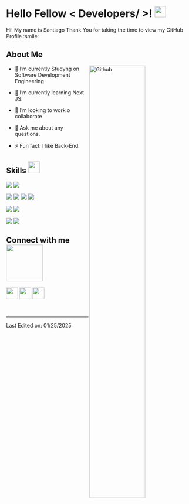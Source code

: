

<h1> Hello Fellow < Developers/ >! <img src = "https://raw.githubusercontent.com/MartinHeinz/MartinHeinz/master/wave.gif" width = 30px> </h1>
<p align='center'>
</p>




<div size='20px'> Hi! My name is Santiago Thank You for taking the time to view my GitHub Profile :smile: 
</div>

<h2> About Me </h2>

<img width="55%" align="right" alt="Github" src="https://raw.githubusercontent.com/onimur/.github/master/.resources/git-header.svg" />

- 🔭 I’m currently Studyng on Software Development Engineering
  
- 🌱 I’m currently learning Next JS.
  
- 👯 I’m looking to work o collaborate
  
- 💬 Ask me about any questions.
  
- ⚡ Fun fact: I like Back-End.

<h2> Skills <img src = "https://media2.giphy.com/media/QssGEmpkyEOhBCb7e1/giphy.gif?cid=ecf05e47a0n3gi1bfqntqmob8g9aid1oyj2wr3ds3mg700bl&rid=giphy.gif" width = 32px> </h2>

<p>
  <img src='https://img.shields.io/badge/HTML5-E34F26?style=for-the-badge&logo=html5&logoColor=white' >
  <img src='https://img.shields.io/badge/Tailwind_CSS-38B2AC?style=for-the-badge&logo=tailwind-css&logoColor=white' >
 
</p>

<p>
   <img src='https://img.shields.io/badge/JavaScript-323330?style=for-the-badge&logo=javascript&logoColor=F7DF1E' >
  <img src='https://img.shields.io/badge/TypeScript-007ACC?style=for-the-badge&logo=typescript&logoColor=white' >
  <img src='https://img.shields.io/badge/Express%20js-000000?style=for-the-badge&logo=express&logoColor=white' >
  <img src='https://img.shields.io/badge/next%20js-000000?style=for-the-badge&logo=nextdotjs&logoColor=white' >
</p>

<p>
  <img src='https://img.shields.io/badge/PHP-777BB4?style=for-the-badge&logo=php&logoColor=white' >
  <img src='https://img.shields.io/badge/Laravel-FF2D20?style=for-the-badge&logo=laravel&logoColor=white' >
</p>

<p>
  <img src='https://img.shields.io/badge/MySQL-005C84?style=for-the-badge&logo=mysql&logoColor=white' >
  <img src='https://img.shields.io/badge/MongoDB-4EA94B?style=for-the-badge&logo=mongodb&logoColor=white' >
</p>


<h2> Connect with me <img src='https://raw.githubusercontent.com/ShahriarShafin/ShahriarShafin/main/Assets/handshake.gif' width="100px"> </h2>
<a href = 'https://www.linkedin.com/in/santiagogrj/'> <img width = '32px' align= 'center' src="https://raw.githubusercontent.com/rahulbanerjee26/githubAboutMeGenerator/main/icons/linked-in-alt.svg"/></a> 
<a href = 'https://x.com/SantiagoGRJ1'> <img width = '32px' align= 'center' src="https://raw.githubusercontent.com/rahulbanerjee26/githubAboutMeGenerator/main/icons/twitter.svg"/></a> 
<a href = 'https://github.com/SantiagoGRJ'> <img width = '32px' align= 'center' src="https://raw.githubusercontent.com/rahulbanerjee26/githubAboutMeGenerator/main/icons/github.svg"/></a>
  
<br>
<br>
  <br>
  



-----


Last Edited on: 01/25/2025
